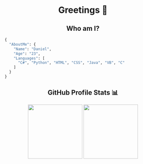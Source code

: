 <h1 align="center"> Greetings 👋</h1>

<h2 align="center"> Who am I?</h2>

```python
{
  "AboutMe": {
    "Name": "Daniel",
    "Age": "23",
    "Languages": [
      "C#", "Python", "HTML", "CSS", "Java", "VB", "C"
    ]
  }
}
 ```
<div align="center">
    <h2>GitHub Profile Stats 📊</h2>
    <img src="https://github-readme-stats.vercel.app/api?username=daniel-ferrer&show_icons=true&title_color=fff&icon_color=79ff97&text_color=9f9f9f&bg_color=151515&count_private=true&hide_border=true" height="175px">
    <img src="https://github-readme-streak-stats.herokuapp.com/?user=daniel-ferrer&show_icons=true&hide_border=true&theme=dark" height="175px">
</div>

<div align=center>
